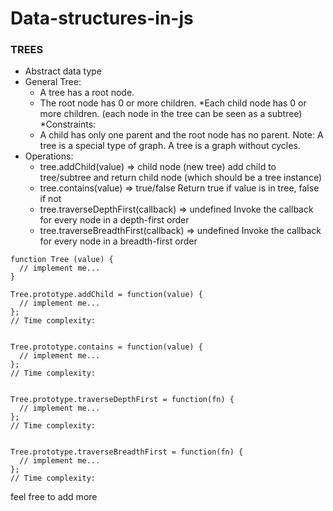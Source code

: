 # Data-structures-in-js

### TREES
* Abstract data type
* General Tree:
  * A tree has a root node.
  * The root node has 0 or more children.
  *Each child node has 0 or more children.
  (each node in the tree can be seen as a subtree)
*Constraints:
  * A child has only one parent and the root node has no parent.
Note: A tree is a special type of graph. A tree is a graph without cycles.
* Operations:
  * tree.addChild(value)
=> child node (new tree)
add child to tree/subtree and return child node (which should be a tree instance)
  * tree.contains(value)
=> true/false
Return true if value is in tree, false if not
  * tree.traverseDepthFirst(callback)
=> undefined
Invoke the callback for every node in a depth-first order
  * tree.traverseBreadthFirst(callback)
=> undefined
Invoke the callback for every node in a breadth-first order
```
function Tree (value) {
  // implement me...
}

Tree.prototype.addChild = function(value) {
  // implement me...
};
// Time complexity:


Tree.prototype.contains = function(value) {
  // implement me...
};
// Time complexity:


Tree.prototype.traverseDepthFirst = function(fn) {
  // implement me...
};
// Time complexity:


Tree.prototype.traverseBreadthFirst = function(fn) {
  // implement me...
};
// Time complexity:
```












feel free to add more
